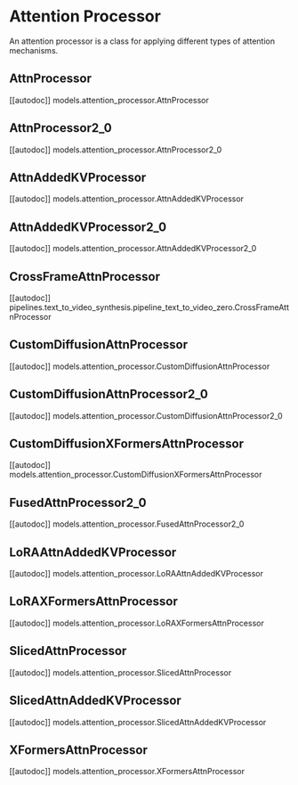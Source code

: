 <!--Copyright 2024 The HuggingFace Team. All rights reserved.

Licensed under the Apache License, Version 2.0 (the "License"); you may not use this file except in compliance with
the License. You may obtain a copy of the License at

http://www.apache.org/licenses/LICENSE-2.0

Unless required by applicable law or agreed to in writing, software distributed under the License is distributed on
an "AS IS" BASIS, WITHOUT WARRANTIES OR CONDITIONS OF ANY KIND, either express or implied. See the License for the
specific language governing permissions and limitations under the License.
-->

# Attention Processor

An attention processor is a class for applying different types of attention mechanisms.

## AttnProcessor
[[autodoc]] models.attention_processor.AttnProcessor

## AttnProcessor2_0
[[autodoc]] models.attention_processor.AttnProcessor2_0

## AttnAddedKVProcessor
[[autodoc]] models.attention_processor.AttnAddedKVProcessor

## AttnAddedKVProcessor2_0
[[autodoc]] models.attention_processor.AttnAddedKVProcessor2_0

## CrossFrameAttnProcessor
[[autodoc]] pipelines.text_to_video_synthesis.pipeline_text_to_video_zero.CrossFrameAttnProcessor

## CustomDiffusionAttnProcessor
[[autodoc]] models.attention_processor.CustomDiffusionAttnProcessor

## CustomDiffusionAttnProcessor2_0
[[autodoc]] models.attention_processor.CustomDiffusionAttnProcessor2_0

## CustomDiffusionXFormersAttnProcessor
[[autodoc]] models.attention_processor.CustomDiffusionXFormersAttnProcessor

## FusedAttnProcessor2_0
[[autodoc]] models.attention_processor.FusedAttnProcessor2_0

## LoRAAttnAddedKVProcessor
[[autodoc]] models.attention_processor.LoRAAttnAddedKVProcessor

## LoRAXFormersAttnProcessor
[[autodoc]] models.attention_processor.LoRAXFormersAttnProcessor

## SlicedAttnProcessor
[[autodoc]] models.attention_processor.SlicedAttnProcessor

## SlicedAttnAddedKVProcessor
[[autodoc]] models.attention_processor.SlicedAttnAddedKVProcessor

## XFormersAttnProcessor
[[autodoc]] models.attention_processor.XFormersAttnProcessor
